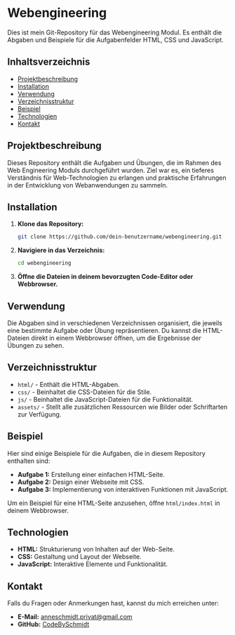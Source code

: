 # Webengineering

Dies ist mein Git-Repository für das Webengineering Modul. Es enthält die Abgaben und Beispiele für die Aufgabenfelder HTML, CSS und JavaScript.

## Inhaltsverzeichnis

- [Projektbeschreibung](#projektbeschreibung)
- [Installation](#installation)
- [Verwendung](#verwendung)
- [Verzeichnisstruktur](#verzeichnisstruktur)
- [Beispiel](#beispiel)
- [Technologien](#technologien)
- [Kontakt](#kontakt)

## Projektbeschreibung

Dieses Repository enthält die Aufgaben und Übungen, die im Rahmen des Web Engineering Moduls durchgeführt wurden. Ziel war es, ein tieferes Verständnis für Web-Technologien zu erlangen und praktische Erfahrungen in der Entwicklung von Webanwendungen zu sammeln.

## Installation

1. **Klone das Repository:**

    ```bash
    git clone https://github.com/dein-benutzername/webengineering.git
    ```

2. **Navigiere in das Verzeichnis:**

    ```bash
    cd webengineering
    ```

3. **Öffne die Dateien in deinem bevorzugten Code-Editor oder Webbrowser.**

## Verwendung

Die Abgaben sind in verschiedenen Verzeichnissen organisiert, die jeweils eine bestimmte Aufgabe oder Übung repräsentieren. Du kannst die HTML-Dateien direkt in einem Webbrowser öffnen, um die Ergebnisse der Übungen zu sehen.

## Verzeichnisstruktur

- `html/` - Enthält die HTML-Abgaben.
- `css/` - Beinhaltet die CSS-Dateien für die Stile.
- `js/` - Beinhaltet die JavaScript-Dateien für die Funktionalität.
- `assets/` - Stellt alle zusätzlichen Ressourcen wie Bilder oder Schriftarten zur Verfügung.

## Beispiel

Hier sind einige Beispiele für die Aufgaben, die in diesem Repository enthalten sind:

- **Aufgabe 1:** Erstellung einer einfachen HTML-Seite.
- **Aufgabe 2:** Design einer Webseite mit CSS.
- **Aufgabe 3:** Implementierung von interaktiven Funktionen mit JavaScript.

Um ein Beispiel für eine HTML-Seite anzusehen, öffne `html/index.html` in deinem Webbrowser.

## Technologien

- **HTML:** Strukturierung von Inhalten auf der Web-Seite.
- **CSS:** Gestaltung und Layout der Webseite.
- **JavaScript:** Interaktive Elemente und Funktionalität.


## Kontakt

Falls du Fragen oder Anmerkungen hast, kannst du mich erreichen unter:

- **E-Mail:** anneschmidt.privat@gmail.com
- **GitHub:** [CodeBySchmidt](https://github.com/CodeBySchmidt)
